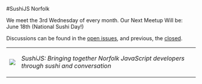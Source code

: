#SushiJS Norfolk

We meet the 3rd Wednesday of every month. Our Next Meetup Will be: June 18th (National Sushi Day!)  

Discussions can be found in the [open issues](https://github.com/sushijs/norfolk-va-usa/issues?page=1&state=open), and previous, the [closed](https://github.com/sushijs/norfolk-va-usa/issues?page=1&state=closed).

<table style="border-collapse: collapse">
  <tr>
    <td>
      <img src="http://www.gravatar.com/avatar/d32635f156e30c2f863ec95af93aef18.jpg?s=150">
    </td>
    <td>
      <p><em>SushiJS: Bringing together Norfolk JavaScript developers through sushi and conversation</em></p>
    </td>
  </tr>
</table>
